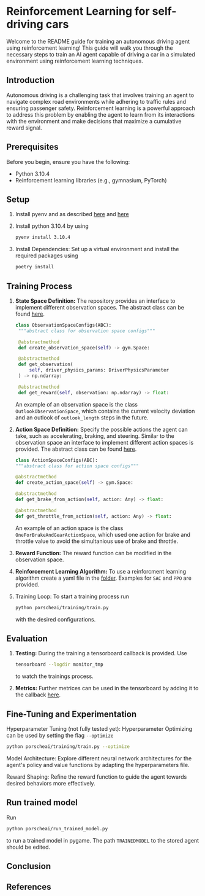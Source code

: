 # Reinforcement Learning for self-driving cars

Welcome to the README guide for training an autonomous driving agent using reinforcement learning! This guide will walk you through the necessary steps to train an AI agent capable of driving a car in a simulated environment using reinforcement learning techniques.

## Introduction

Autonomous driving is a challenging task that involves training an agent to navigate complex road environments while adhering to traffic rules and ensuring passenger safety. Reinforcement learning is a powerful approach to address this problem by enabling the agent to learn from its interactions with the environment and make decisions that maximize a cumulative reward signal.

## Prerequisites

Before you begin, ensure you have the following:

- Python 3.10.4
- Reinforcement learning libraries (e.g., gymnasium, PyTorch)

## Setup

1. Install pyenv and as described [here](https://github.com/aferdina/IntroductionRL/blob/main/01_Firststeps.md) and [here](https://github.com/aferdina/IntroductionRL/blob/main/03_Codingguidelines.md)
2. Install python 3.10.4 by using

    ```sh
    pyenv install 3.10.4
    ```

3. Install Dependencies: Set up a virtual environment and install the required packages using

    ```sh
    poetry install
    ```

## Training Process

1. **State Space Definition:** The repository provides an interface to implement different observation spaces. The abstract class can be found [here](porscheai/environment/configs/abstract_classes.py).

   ```python
   class ObservationSpaceConfigs(ABC):
    """abstract class for observation space configs"""

    @abstractmethod
    def create_observation_space(self) -> gym.Space:

    @abstractmethod
    def get_observation(
        self, driver_physics_params: DriverPhysicsParameter
    ) -> np.ndarray:

    @abstractmethod
    def get_reward(self, observation: np.ndarray) -> float:
   ```

    An example of an observation space is the class `OutlookObservationSpace`, which contains the current velocity deviation and an outlook of `outlook_length` steps in the future.

2. **Action Space Definition:** Specify the possible actions the agent can take, such as accelerating, braking, and steering. Similar to the observation space an interface to implement different action spaces is provided. The abstract class can be found [here](porscheai/environment/configs/abstract_classes.py).

    ```python
   class ActionSpaceConfigs(ABC):
    """abstract class for action space configs"""

    @abstractmethod
    def create_action_space(self) -> gym.Space:

    @abstractmethod
    def get_brake_from_action(self, action: Any) -> float:

    @abstractmethod
    def get_throttle_from_action(self, action: Any) -> float:
   ```

    An example of an action space is the class `OneForBrakeAndGearActionSpace`, which used one action for brake and throttle value to avoid the simultanious use of brake and throttle.

3. **Reward Function:** The reward function can be modified in the observation space.

4. **Reinforcement Learning Algorithm:** To use a reinforcment learning algorithm create a yaml file in the [folder](porscheai/training/hyperparams). Examples for `SAC` and `PPO` are provided.

5. Training Loop: To start a training process run

   ```sh
   python porscheai/training/train.py
   ```

    with the desired configurations.

## Evaluation

1. **Testing:** During the training a tensorboard callback is provided. Use

    ```sh
    tensorboard --logdir monitor_tmp
    ```

    to watch the trainings process.
2. **Metrics:** Further metrices can be used in the tensorboard by adding it to the callback [here](porscheai/training/callbacks.py).

## Fine-Tuning and Experimentation

Hyperparameter Tuning (not fully tested yet): Hyperparameter Optimizing can be used by setting the flag `--optimize`

```sh
python porscheai/training/train.py --optimize
```

Model Architecture: Explore different neural network architectures for the agent's policy and value functions by adapting the hyperparameters file.

Reward Shaping: Refine the reward function to guide the agent towards desired behaviors more effectively.

## Run trained model

Run

```sh
python porscheai/run_trained_model.py
```

to run a trained model in pygame. The path `TRAINEDMODEL` to the stored agent should be edited.

## Conclusion

## References

